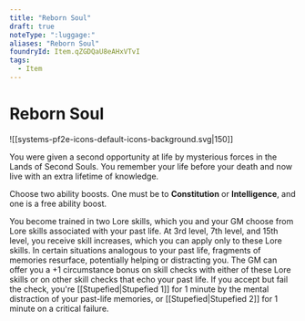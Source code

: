 ```yaml
---
title: "Reborn Soul"
draft: true
noteType: ":luggage:"
aliases: "Reborn Soul"
foundryId: Item.qZGDQaU8eAHxVTvI
tags:
  - Item
---
```


# Reborn Soul
![[systems-pf2e-icons-default-icons-background.svg|150]]

You were given a second opportunity at life by mysterious forces in the Lands of Second Souls. You remember your life before your death and now live with an extra lifetime of knowledge.

Choose two ability boosts. One must be to **Constitution** or **Intelligence**, and one is a free ability boost.

You become trained in two Lore skills, which you and your GM choose from Lore skills associated with your past life. At 3rd level, 7th level, and 15th level, you receive skill increases, which you can apply only to these Lore skills. In certain situations analogous to your past life, fragments of memories resurface, potentially helping or distracting you. The GM can offer you a +1 circumstance bonus on skill checks with either of these Lore skills or on other skill checks that echo your past life. If you accept but fail the check, you're [[Stupefied|Stupefied 1]] for 1 minute by the mental distraction of your past-life memories, or [[Stupefied|Stupefied 2]] for 1 minute on a critical failure.
